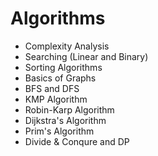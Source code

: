 

# Algorithms

 - Complexity Analysis
 - Searching (Linear and Binary)
 - Sorting Algorithms
 - Basics of Graphs
 - BFS and DFS
 - KMP Algorithm
 - Robin-Karp Algorithm
 - Dijkstra's Algorithm
 - Prim's Algorithm
 - Divide & Conqure and DP